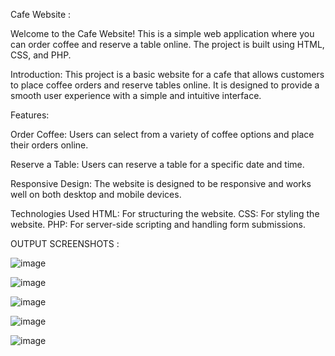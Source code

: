 
Cafe Website :

Welcome to the Cafe Website! This is a simple web application where you can order coffee and reserve a table online. The project is built using HTML, CSS, and PHP.

Introduction:
This project is a basic website for a cafe that allows customers to place coffee orders and reserve tables online. It is designed to provide a smooth user experience with a simple and intuitive interface.

Features:

Order Coffee: Users can select from a variety of coffee options and place their orders online.

Reserve a Table: Users can reserve a table for a specific date and time.

Responsive Design: The website is designed to be responsive and works well on both desktop and mobile devices.

Technologies Used
HTML: For structuring the website.
CSS: For styling the website.
PHP: For server-side scripting and handling form submissions.


OUTPUT SCREENSHOTS :

![image](https://github.com/Ritzz09/cafe_coffee/assets/105771789/25642f98-442d-474c-8554-958dcf564b37)

![image](https://github.com/Ritzz09/cafe_coffee/assets/105771789/a8fc67e6-bd50-4990-9b15-a86736ec9164)

![image](https://github.com/user-attachments/assets/4e57a36f-d22e-4e3f-8cb1-9cd48c67c487)

![image](https://github.com/Ritzz09/cafe_coffee/assets/105771789/d591c43d-28c0-4814-b99a-a6b0860f51cb)

![image](https://github.com/Ritzz09/cafe_coffee/assets/105771789/29a4b322-b7fc-4002-a061-1863540d265d)




